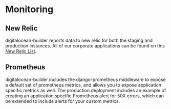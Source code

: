 # Monitoring

## New Relic

digitalocean-builder reports data to new relic for both the staging and production instances. All of our corporate
applications can be found on this [New Relic List](https://rpm.newrelic.com/accounts/1048778/applications).

## Prometheus

digitalocean-builder includes the django-prometheus middleware to expose a default set of prometheus metrics, and
allows you to expose application specific metrics as well.  The production deployment includes an example of creating
an application specific Prometheus alert for 50X errors, which can be extended to include alerts for your custom metrics.
